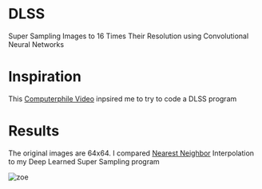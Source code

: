 # DLSS
Super Sampling Images to 16 Times Their Resolution using Convolutional Neural Networks <br/>

# Inspiration
This [Computerphile Video](https://www.youtube.com/watch?v=_DPRt3AcUEY) inpsired me to try to code a DLSS program

# Results
The original images are 64x64. I compared [Nearest Neighbor](https://pillow.readthedocs.io/en/3.1.x/reference/Image.html#PIL.Image.Image.resize) Interpolation to my Deep Learned Super Sampling program

![zoe](https://raw.githubusercontent.com/vee-upatising/DLSS/master/results/zoe.gif)
